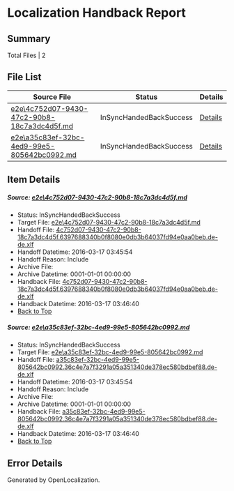 # <a name='report-top'></a> Localization Handback Report

## Summary
 Total Files | 2

## File List
 Source File | Status | Details 
 ----------- | ------ | ------- 
 [e2e\4c752d07-9430-47c2-90b8-18c7a3dc4d5f.md](https://github.com/OpenLocalizationTest/oltest/blob/cc6e389a00892ae778a66ba54c066057f796ea10/e2e/4c752d07-9430-47c2-90b8-18c7a3dc4d5f.md) | InSyncHandedBackSuccess | [Details](#9dc6d896626448926a82b853ecfd545d326679471)
 [e2e\a35c83ef-32bc-4ed9-99e5-805642bc0992.md](https://github.com/OpenLocalizationTest/oltest/blob/cc6e389a00892ae778a66ba54c066057f796ea10/e2e/a35c83ef-32bc-4ed9-99e5-805642bc0992.md) | InSyncHandedBackSuccess | [Details](#6d604ad8c15bcc864b92107f360a0944b1bd0ee72)

## Item Details
##### <a name='9dc6d896626448926a82b853ecfd545d326679471'></a> Source: [e2e\4c752d07-9430-47c2-90b8-18c7a3dc4d5f.md](https://github.com/OpenLocalizationTest/oltest/blob/cc6e389a00892ae778a66ba54c066057f796ea10/e2e/4c752d07-9430-47c2-90b8-18c7a3dc4d5f.md)
* Status: InSyncHandedBackSuccess
* Target File: [e2e\4c752d07-9430-47c2-90b8-18c7a3dc4d5f.md](https://github.com/OpenLocalizationTestOrg/oltest.de-de/blob/b3df44fd3212a4f6a88544a767f8f0a9b8359dde/e2e/4c752d07-9430-47c2-90b8-18c7a3dc4d5f.md)
* Handoff File: [4c752d07-9430-47c2-90b8-18c7a3dc4d5f.6397688340b0f8080e0db3b64037fd94e0aa0beb.de-de.xlf](https://github.com/OpenLocalizationTestOrg/olhandoff/blob/14f7d183f6d12e1d2e68a08ac54479d2b58bbe90/ol-handoff/OpenLocalizationTestOrg/oltest.de-de/xinjiang/ht/4c752d07-9430-47c2-90b8-18c7a3dc4d5f.6397688340b0f8080e0db3b64037fd94e0aa0beb.de-de.xlf)
* Handoff Datetime: 2016-03-17 03:45:54
* Handoff Reason: Include
* Archive File: 
* Archive Datetime: 0001-01-01 00:00:00
* Handback File: [4c752d07-9430-47c2-90b8-18c7a3dc4d5f.6397688340b0f8080e0db3b64037fd94e0aa0beb.de-de.xlf](https://github.com/OpenLocalizationTestOrg/olhandback/blob/a8aa392b019d6725dee04bb172f42f5407658a4a/ol-handback/OpenLocalizationTestOrg/oltest.de-de/xinjiang/ht/4c752d07-9430-47c2-90b8-18c7a3dc4d5f.6397688340b0f8080e0db3b64037fd94e0aa0beb.de-de.xlf)
* Handback Datetime: 2016-03-17 03:46:40
* [Back to Top](#report-top)

##### <a name='6d604ad8c15bcc864b92107f360a0944b1bd0ee72'></a> Source: [e2e\a35c83ef-32bc-4ed9-99e5-805642bc0992.md](https://github.com/OpenLocalizationTest/oltest/blob/cc6e389a00892ae778a66ba54c066057f796ea10/e2e/a35c83ef-32bc-4ed9-99e5-805642bc0992.md)
* Status: InSyncHandedBackSuccess
* Target File: [e2e\a35c83ef-32bc-4ed9-99e5-805642bc0992.md](https://github.com/OpenLocalizationTestOrg/oltest.de-de/blob/b3df44fd3212a4f6a88544a767f8f0a9b8359dde/e2e/a35c83ef-32bc-4ed9-99e5-805642bc0992.md)
* Handoff File: [a35c83ef-32bc-4ed9-99e5-805642bc0992.36c4e7a7f3291a05a351340de378ec580bdbef88.de-de.xlf](https://github.com/OpenLocalizationTestOrg/olhandoff/blob/14f7d183f6d12e1d2e68a08ac54479d2b58bbe90/ol-handoff/OpenLocalizationTestOrg/oltest.de-de/xinjiang/ht/a35c83ef-32bc-4ed9-99e5-805642bc0992.36c4e7a7f3291a05a351340de378ec580bdbef88.de-de.xlf)
* Handoff Datetime: 2016-03-17 03:45:54
* Handoff Reason: Include
* Archive File: 
* Archive Datetime: 0001-01-01 00:00:00
* Handback File: [a35c83ef-32bc-4ed9-99e5-805642bc0992.36c4e7a7f3291a05a351340de378ec580bdbef88.de-de.xlf](https://github.com/OpenLocalizationTestOrg/olhandback/blob/a8aa392b019d6725dee04bb172f42f5407658a4a/ol-handback/OpenLocalizationTestOrg/oltest.de-de/xinjiang/ht/a35c83ef-32bc-4ed9-99e5-805642bc0992.36c4e7a7f3291a05a351340de378ec580bdbef88.de-de.xlf)
* Handback Datetime: 2016-03-17 03:46:40
* [Back to Top](#report-top)


## Error Details

Generated by OpenLocalization.
